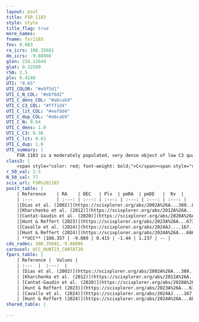 ```yaml
---
layout: post
title: FSR 1183
style: style
title_flag: true
more_names: 
fname: fsr1183
fov: 0.083
ra_icrs: 108.35681
de_icrs: -9.88886
glon: 224.22644
glat: 0.32509
r50: 2.5
plx: 0.4148
UTI: "0.65"
UTI_COLOR: "#e9f5d1"
UTI_C_N_COL: "#ebf6d2"
UTI_C_dens_COL: "#a6cab9"
UTI_C_C3_COL: "#fff1d4"
UTI_C_lit_COL: "#eef8d4"
UTI_C_dup_COL: "#a6cab9"
UTI_C_N: 0.64
UTI_C_dens: 1.0
UTI_C_C3: 0.38
UTI_C_lit: 0.62
UTI_C_dup: 1.0
UTI_summary: |
    FSR 1183 is a moderately populated, very dense object of low C3 quality. It is moderately studied in the literature.
class3: |
    <span style="color: red; font-weight: bold;">C</span><span style="color: #FFC300; font-weight: bold;">B</span>
r_50_val: 2.5
N_50_val: 77
scix_url: FSR%201183
posit_table: |
    | Reference    | RA    | DEC   | Plx  | pmRA  | pmDE   |  Rv  |
    | :---         | :---: | :---: | :---: | :---: | :---: | :---: |
    |[Dias et al. (2002)](https://scixplorer.org/abs/2002A%26A...389..871D) | 108.342 | -9.872 | -- | -2.9 | -3.22 | -- |
    |[Kharchenko et al. (2012)](https://scixplorer.org/abs/2012A%26A...543A.156K) | 108.339 | -9.892 | -- | -1.47 | -0.57 | -- |
    |[Cantat-Gaudin et al. (2020)](https://scixplorer.org/abs/2020A%26A...640A...1C) | 108.357 | -9.884 | 0.428 | -1.419 | 1.217 | -- |
    |[Hunt & Reffert (2023)](https://scixplorer.org/abs/2023A%26A...673A.114H) | 108.354 | -9.891 | 0.424 | -1.434 | 1.251 | -- |
    |[Cavallo et al. (2024)](https://scixplorer.org/abs/2024AJ....167...12C) | 108.36 | -9.883 | 0.429 | -- | -- | -- |
    |[Hunt & Reffert (2024)](https://scixplorer.org/abs/2024A%26A...686A..42H) | 108.354 | -9.891 | 0.424 | -1.434 | 1.251 | -- |
    | **UCC** |108.357 | -9.889 | 0.415 | -1.44 | 1.237 | -- | 
cds_radec: 108.35681,-9.88886
carousel: UCC_HUNT23_CANTAT20
fpars_table: |
    | Reference |  Values |
    | :---  |  :---:  |
    | [Dias et al. (2002)](https://scixplorer.org/abs/2002A%26A...389..871D) | `E(B-V)=0.416, Dist=1634.0, Age=8.585` |
    | [Kharchenko et al. (2012)](https://scixplorer.org/abs/2012A%26A...543A.156K) | `e_bv=0.416, distance=1634, log_age=8.585` |
    | [Cantat-Gaudin et al. (2020)](https://scixplorer.org/abs/2020A%26A...640A...1C) | `AVNN=0.4, DMNN=11.71, AgeNN=8.26` |
    | [Hunt & Reffert (2023)](https://scixplorer.org/abs/2023A%26A...673A.114H) | `AV50=0.948, diffAV50=1.265, MOD50=11.634, logAge50=8.49` |
    | [Cavallo et al. (2024)](https://scixplorer.org/abs/2024AJ....167...12C) | `AV50=1.16, dMod50=11.46, logAge50=8.4, [Fe/H]50=-0.13` |
    | [Hunt & Reffert (2024)](https://scixplorer.org/abs/2024A%26A...686A..42H) | `MassJ=210.327` |
shared_table: |
    
---
```

